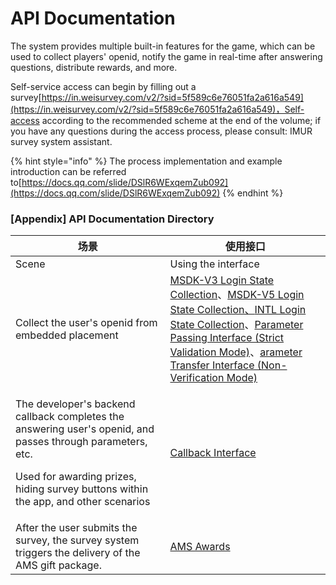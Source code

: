 # API Documentation

The system provides multiple built-in features for the game, which can be used to collect players' openid, notify the game in real-time after answering questions, distribute rewards, and more.

Self-service access can begin by filling out a survey[https://in.weisurvey.com/v2/?sid=5f589c6e76051fa2a616a549](https://in.weisurvey.com/v2/?sid=5f589c6e76051fa2a616a549)，Self-access according to the recommended scheme at the end of the volume; if you have any questions during the access process, please consult: IMUR survey system assistant.

{% hint style="info" %}
The process implementation and example introduction can be referred to[https://docs.qq.com/slide/DSlR6WExqemZub092](https://docs.qq.com/slide/DSlR6WExqemZub092)
{% endhint %}

### \[Appendix] API Documentation Directory

<table data-header-hidden><thead><tr><th width="231.5">场景</th><th>使用接口</th></tr></thead><tbody><tr><td>Scene</td><td>Using the interface</td></tr><tr><td>Collect the user's openid from embedded placement</td><td><a href="msdkv3-deng-lu-tai-cai-ji.md">MSDK-V3 Login State Collection</a>、<a href="msdkv5-deng-lu-tai-cai-ji.md">MSDK-V5 Login State Collection、</a><a href="intl-deng-lu-tai-cai-ji.md">INTL Login State Collection</a>、<a href="fei-msdk-deng-lu-tai-chuan-di-jie-kou.md">Parameter Passing Interface (Strict Validation Mode)</a>、<a href="parameter-transfer-interface-no-verification-mode.md">arameter Transfer Interface (Non-Verification Mode)</a><br></td></tr><tr><td><p>The developer's backend callback completes the answering user's openid, and passes through parameters, etc.</p><p>Used for awarding prizes, hiding survey buttons within the app, and other scenarios</p></td><td><a href="callback-interface.md">Callback Interface</a></td></tr><tr><td>After the user submits the survey, the survey system triggers the delivery of the AMS gift package.</td><td><a href="idip-fa-jiang.md">AMS Awards</a></td></tr></tbody></table>

